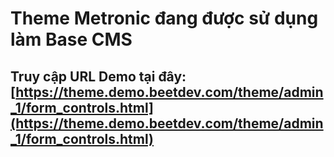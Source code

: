# Theme Metronic đang được sử dụng làm Base CMS

## Truy cập URL Demo tại đây: [https://theme.demo.beetdev.com/theme/admin_1/form_controls.html](https://theme.demo.beetdev.com/theme/admin_1/form_controls.html)
